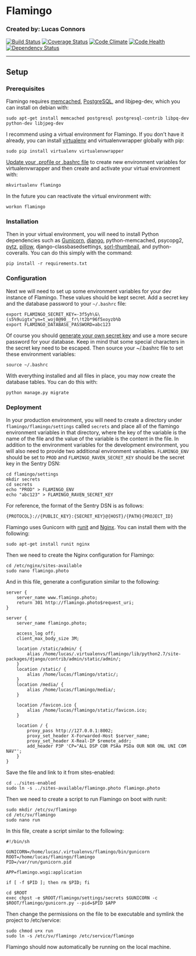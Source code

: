 # Flamingo
### Created by: Lucas Connors

[![Build Status](https://travis-ci.org/RevolutionTech/flamingo.svg?branch=master)](https://travis-ci.org/RevolutionTech/flamingo) [![Coverage Status](https://coveralls.io/repos/RevolutionTech/flamingo/badge.svg?branch=master&service=github)](https://coveralls.io/github/RevolutionTech/flamingo?branch=master)
[![Code Climate](https://codeclimate.com/github/RevolutionTech/flamingo/badges/gpa.svg)](https://codeclimate.com/github/RevolutionTech/flamingo)
[![Code Health](https://landscape.io/github/RevolutionTech/flamingo/master/landscape.svg?style=flat)](https://landscape.io/github/RevolutionTech/flamingo/master)
[![Dependency Status](https://www.versioneye.com/user/projects/5609e6a35a262f001e00058c/badge.svg?style=flat)](https://www.versioneye.com/user/projects/5609e6a35a262f001e00058c)

***

## Setup

### Prerequisites

Flamingo requires [memcached](http://memcached.org/), [PostgreSQL](http://www.postgresql.org/), and libjpeg-dev, which you can install on debian with:

    sudo apt-get install memcached postgresql postgresql-contrib libpq-dev python-dev libjpeg-dev

I recommend using a virtual environment for Flamingo. If you don't have it already, you can install [virtualenv](http://virtualenv.readthedocs.org/en/latest/virtualenv.html) and virtualenvwrapper globally with pip:

    sudo pip install virtualenv virtualenvwrapper

[Update your .profile or .bashrc file](http://virtualenvwrapper.readthedocs.org/en/latest/install.html#shell-startup-file) to create new environment variables for virtualenvwrapper and then create and activate your virtual environment with:

    mkvirtualenv flamingo

In the future you can reactivate the virtual environment with:

    workon flamingo

### Installation

Then in your virtual environment, you will need to install Python dependencies such as [Gunicorn](http://gunicorn.org/), [django](https://www.djangoproject.com/), python-memcached, psycopg2, [pytz](http://pytz.sourceforge.net/), [pillow](https://pillow.readthedocs.org/), django-classbasedsettings, [sorl-thumbnail](http://sorl-thumbnail.readthedocs.org/), and python-coveralls. You can do this simply with the command:

    pip install -r requirements.txt

### Configuration

Next we will need to set up some environment variables for your dev instance of Flamingo. These values should be kept secret. Add a secret key and the database password to your `~/.bashrc` file:

    export FLAMINGO_SECRET_KEY=-3f5yh\&\(s5%9uigtx^yn=t_woj0@90__fr\!t2b*96f5xoyzb%b
    export FLAMINGO_DATABASE_PASSWORD=abc123

Of course you should [generate your own secret key](http://stackoverflow.com/a/16630719) and use a more secure password for your database. Keep in mind that some special characters in the secret key need to be escaped. Then source your ~/.bashrc file to set these environment variables:

    source ~/.bashrc

With everything installed and all files in place, you may now create the database tables. You can do this with:

    python manage.py migrate

### Deployment

In your production environment, you will need to create a directory under `flamingo/flamingo/settings` called `secrets` and place all of the flamingo environment variables in that directory, where the key of the variable is the name of the file and the value of the variable is the content in the file. In addition to the environment variables for the development environment, you will also need to provide two additional environment variables. `FLAMINGO_ENV` should be set to `PROD` and `FLAMINGO_RAVEN_SECRET_KEY` should be the secret key in the Sentry DSN:

    cd flamingo/settings
    mkdir secrets
    cd secrets
    echo "PROD" > FLAMINGO_ENV
    echo "abc123" > FLAMINGO_RAVEN_SECRET_KEY

For reference, the format of the Sentry DSN is as follows:

    {PROTOCOL}://{PUBLIC_KEY}:{SECRET_KEY}@{HOST}/{PATH}{PROJECT_ID}

Flamingo uses Gunicorn with [runit](http://smarden.org/runit/) and [Nginx](http://nginx.org/). You can install them with the following:

    sudo apt-get install runit nginx

Then we need to create the Nginx configuration for Flamingo:

    cd /etc/nginx/sites-available
    sudo nano flamingo.photo

And in this file, generate a configuration similar to the following:

    server {
        server_name www.flamingo.photo;
        return 301 http://flamingo.photo$request_uri;
    }

    server {
        server_name flamingo.photo;

        access_log off;
        client_max_body_size 3M;

        location /static/admin/ {
            alias /home/lucas/.virtualenvs/flamingo/lib/python2.7/site-packages/django/contrib/admin/static/admin/;
        }
        location /static/ {
            alias /home/lucas/flamingo/static/;
        }
        location /media/ {
            alias /home/lucas/flamingo/media/;
        }

        location /favicon.ico {
            alias /home/lucas/flamingo/static/favicon.ico;
        }

        location / {
            proxy_pass http://127.0.0.1:8002;
            proxy_set_header X-Forwarded-Host $server_name;
            proxy_set_header X-Real-IP $remote_addr;
            add_header P3P 'CP="ALL DSP COR PSAa PSDa OUR NOR ONL UNI COM NAV"';
        }
    }

Save the file and link to it from sites-enabled:

    cd ../sites-enabled
    sudo ln -s ../sites-available/flamingo.photo flamingo.photo

Then we need to create a script to run Flamingo on boot with runit:

    sudo mkdir /etc/sv/flamingo
    cd /etc/sv/flamingo
    sudo nano run

In this file, create a script similar to the following:

    #!/bin/sh

    GUNICORN=/home/lucas/.virtualenvs/flamingo/bin/gunicorn
    ROOT=/home/lucas/flamingo/flamingo
    PID=/var/run/gunicorn.pid

    APP=flamingo.wsgi:application

    if [ -f $PID ]; then rm $PID; fi

    cd $ROOT
    exec chpst -e $ROOT/flamingo/settings/secrets $GUNICORN -c $ROOT/flamingo/gunicorn.py --pid=$PID $APP

Then change the permissions on the file to be executable and symlink the project to /etc/service:

    sudo chmod u+x run
    sudo ln -s /etc/sv/flamingo /etc/service/flamingo

Flamingo should now automatically be running on the local machine.
